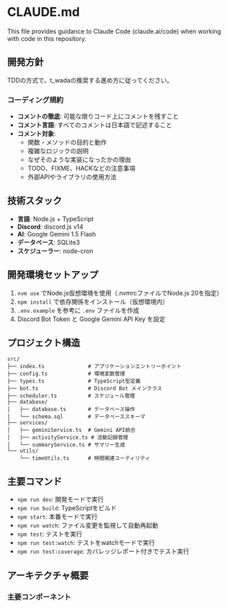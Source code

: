 # CLAUDE.md

This file provides guidance to Claude Code (claude.ai/code) when working with code in this repository.

## 開発方針
TDDの方式で、t_wadaの推奨する進め方に従ってください。

### コーディング規約
- **コメントの徹底**: 可能な限りコード上にコメントを残すこと
- **コメント言語**: すべてのコメントは日本語で記述すること
- **コメント対象**:
  - 関数・メソッドの目的と動作
  - 複雑なロジックの説明
  - なぜそのような実装になったかの理由
  - TODO、FIXME、HACKなどの注意事項
  - 外部APIやライブラリの使用方法

## 技術スタック
- **言語**: Node.js + TypeScript
- **Discord**: discord.js v14
- **AI**: Google Gemini 1.5 Flash
- **データベース**: SQLite3
- **スケジューラー**: node-cron

## 開発環境セットアップ
1. `nvm use` でNode.js仮想環境を使用（.nvmrcファイルでNode.js 20を指定）
2. `npm install` で依存関係をインストール（仮想環境内）
3. `.env.example` を参考に `.env` ファイルを作成
4. Discord Bot Token と Google Gemini API Key を設定

## プロジェクト構造
```
src/
├── index.ts              # アプリケーションエントリーポイント
├── config.ts             # 環境変数管理
├── types.ts              # TypeScript型定義
├── bot.ts                # Discord Bot メインクラス
├── scheduler.ts          # スケジュール管理
├── database/
│   ├── database.ts       # データベース操作
│   └── schema.sql        # データベーススキーマ
├── services/
│   ├── geminiService.ts  # Gemini API統合
│   ├── activityService.ts # 活動記録管理
│   └── summaryService.ts # サマリー生成
└── utils/
    └── timeUtils.ts      # 時間関連ユーティリティ
```

## 主要コマンド
- `npm run dev`: 開発モードで実行
- `npm run build`: TypeScriptをビルド
- `npm start`: 本番モードで実行
- `npm run watch`: ファイル変更を監視して自動再起動
- `npm test`: テストを実行
- `npm run test:watch`: テストをwatchモードで実行
- `npm run test:coverage`: カバレッジレポート付きでテスト実行


## アーキテクチャ概要


### 主要コンポーネント

